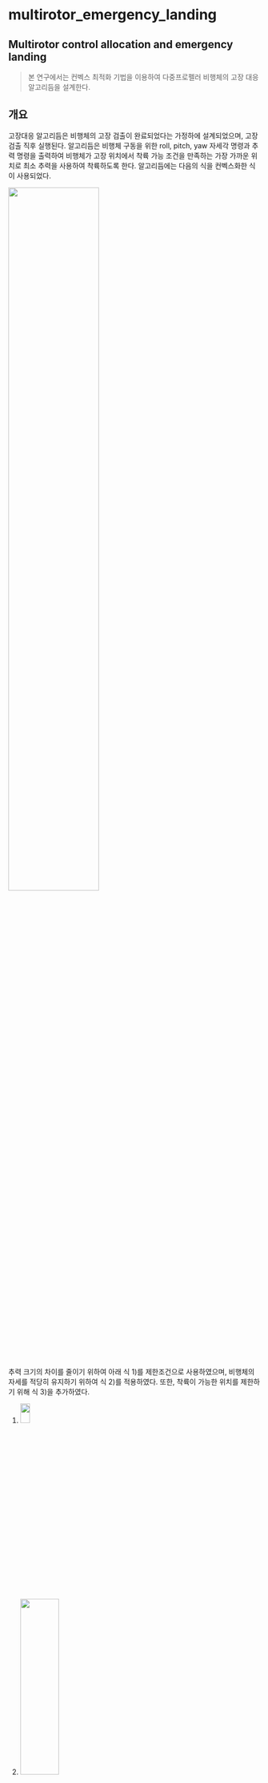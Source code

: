 multirotor_emergency_landing
==============================
Multirotor control allocation and emergency landing
-----------------------------------------------------
  >본 연구에서는 컨벡스 최적화 기법을 이용하여 다중프로펠러 비행체의 고장 대응 알고리듬을 설계한다.
 
## 개요
고장대응 알고리듬은 비행체의 고장 검출이 완료되었다는 가정하에 설계되었으며, 고장 검출 직후 실행된다.
알고리듬은 비행체 구동을 위한 roll, pitch, yaw 자세각 명령과 추력 명령을 출력하여 비행체가 고장 위치에서 착륙 가능 조건을 만족하는 가장 가까운 위치로 최소 추력을 사용하여 착륙하도록 한다.
알고리듬에는 다음의 식을 컨벡스화한 식이 사용되었다.

<img src = "https://user-images.githubusercontent.com/70250834/99491238-bacd5800-29ae-11eb-81f3-6c9ea2601a35.png"  width="60%" height="60%">


추력 크기의 차이를 줄이기 위하여 아래 식 1)를 제한조건으로 사용하였으며, 비행체의 자세를 적당히 유지하기 위하여 식 2)를 적용하였다. 또한, 착륙이 가능한 위치를 제한하기 위해 식 3)을 추가하였다.

1. <img src="https://user-images.githubusercontent.com/70250834/99487289-4cd26200-29a9-11eb-8d37-3ae403aaa1f2.png" width="20%" height="10%">

2. <img src = "https://user-images.githubusercontent.com/70250834/99487049-d7669180-29a8-11eb-9637-4005c1341631.png" width="40%" height="30%">

3. <img src =  "https://user-images.githubusercontent.com/70250834/99487470-c66a5000-29a9-11eb-9b0b-5bb0b1f65191.png"   width="14%" height="7%">

## 비상착륙 알고리듬
1. 고장 검출이 끝난 시점에서 비행체의 위치와 속도를 초기값으로 한다.
2. Bisection Method를 이용하여 최적 N을 정한다.
3. 컨벡스 문제를 N번 풀어 3축 추력 명령을 얻는다.
4. 가장 첫 번째 step의 추력 명령을 자세각(roll, pitch, yaw)명령과 추력 명령으로 변환한다.
5. 4에서 계산한 값을 비행체의 자세 명령으로 반환한다.

## 시뮬레이션 결과
1. simulation 1
* 총 시뮬레이션 시간은 10초이며 고장 발생 시간은 3초, 고장 검출에 걸린 시간은 0.2초로 하였다.
* 착륙 위치 제한은 위의 식 3)과 같다.
* mission

| |0~3.5s|
|--|--|
|x| 3 |
|y| 1 |
|Altitude| 2 | 
|yaw| 10 |

* graph
붉은 점선은 고장 시점, 푸른 점선은 알고리듬 적용 시점, 노란 점선은 착륙 시점이다.

![sim1_thrust](https://user-images.githubusercontent.com/70250834/99490812-edc31c00-29ad-11eb-8386-d809ed6f1005.png)
![sim1_Euler](https://user-images.githubusercontent.com/70250834/99490826-f287d000-29ad-11eb-9f9c-41b98efddacf.png)
![sim1_rotor](https://user-images.githubusercontent.com/70250834/99490841-fb78a180-29ad-11eb-91b4-cda7b942680f.png)
![sim1_NED](https://user-images.githubusercontent.com/70250834/99490846-fd426500-29ad-11eb-9b07-a2e84da06fbb.png)
![sim1_3D](https://user-images.githubusercontent.com/70250834/99490858-029faf80-29ae-11eb-8b0f-22e12a4e600a.png)

![Multirotor_lin_sim2](https://user-images.githubusercontent.com/70250834/100188979-bbc23480-2f2e-11eb-902f-f4350447f637.gif)

2. simulation 2
* 총 시뮬레이션 시간은 12초이며 고장 발생 시간은 6초, 고장 검출에 걸린 시간은 0.2초로 하였다.
* 착륙 위치 제한은 위의 식 3)과 같다.
* mission

| |0~3.5s|0~6.2s|
|--|--|--|
|x| 3 | 5 |
|y| 2 | 6 |
|Altitude| 4 | 4 |
|yaw| 10 | 10 |

* graph
붉은 점선은 고장 시점, 푸른 점선은 알고리듬 적용 시점, 노란 점선은 착륙 시점이다.

![sim2_thrust](https://user-images.githubusercontent.com/70250834/99490861-05020980-29ae-11eb-83e5-9aaa9e8a5326.png)
![sim2_Euler](https://user-images.githubusercontent.com/70250834/99490866-07fcfa00-29ae-11eb-91d9-29856e938fd9.png)
![sim2_rotor](https://user-images.githubusercontent.com/70250834/99490998-4db9c280-29ae-11eb-940d-4d19f6257f8f.png)
![sim2_NED](https://user-images.githubusercontent.com/70250834/99490882-0df2db00-29ae-11eb-8b39-152253b34f5a.png)
![sim2_3D](https://user-images.githubusercontent.com/70250834/99490888-10553500-29ae-11eb-9b1f-4809b2193a52.png)

![Multirotor_lin_sim1](https://user-images.githubusercontent.com/70250834/100188977-ba910780-2f2e-11eb-8df9-9f6dfc970f66.gif)

3. simulation 3
* 총 시뮬레이션 시간은 12초이며 고장 발생 시간은 6초, 고장 검출에 걸린 시간은 0.2초로 하였다.
* 착륙 위치 제한은 아래 식과 같다.

<img src = "https://user-images.githubusercontent.com/70250834/100188059-c4b20680-2f2c-11eb-95b6-4b481a7c2480.png" width="14%" height="7%">

* mission

| |0~3.5s|0~6.2s|
|--|--|--|
|x| 3 | 5 |
|y| 2 | 6 |
|Altitude| 4 | 4 |
|yaw| 10 | 10 |

* graph
붉은 점선은 고장 시점, 푸른 점선은 알고리듬 적용 시점, 노란 점선은 착륙 시점이다.

![P1_Thrust](https://user-images.githubusercontent.com/70250834/100186549-91ba4380-2f29-11eb-9269-449a702f1993.png)
![p1_Euler](https://user-images.githubusercontent.com/70250834/100186536-8ebf5300-2f29-11eb-8f74-42effed2781a.png)
![p1_Rotor](https://user-images.githubusercontent.com/70250834/100186539-8f57e980-2f29-11eb-8180-21b06203d807.png)
![p1_NED](https://user-images.githubusercontent.com/70250834/100186537-8ebf5300-2f29-11eb-955a-3bbe103ee261.png)
![p1_3D](https://user-images.githubusercontent.com/70250834/100186530-8d8e2600-2f29-11eb-84be-8bc102133211.png)

![Multirotor1](https://user-images.githubusercontent.com/70250834/100188844-6c7c0400-2f2e-11eb-8cab-5448e5a779e3.gif)

4. simulation 4
* 총 시뮬레이션 시간은 12초이며 고장 발생 시간은 6초, 고장 검출에 걸린 시간은 0.2초로 하였다.
* 착륙 위치 제한은 아래 식과 같다.

<img src = https://user-images.githubusercontent.com/70250834/100188060-c54a9d00-2f2c-11eb-93fe-008e9d6bc158.png width="14%" height="7%">

* mission

| |0~3.5s|0~6.2s|
|--|--|--|
|x| 3 | 5 |
|y| 2 | 6 |
|Altitude| 4 | 4 |
|yaw| 10 | 10 |

* graph
붉은 점선은 고장 시점, 푸른 점선은 알고리듬 적용 시점, 노란 점선은 착륙 시점이다.

![p2_thrust](https://user-images.githubusercontent.com/70250834/100186547-91ba4380-2f29-11eb-9f78-0d5d9d87fbe6.png)
![p2_Euler](https://user-images.githubusercontent.com/70250834/100186543-90891680-2f29-11eb-80ee-dc02c0d9540e.png)
![p2_rotor](https://user-images.githubusercontent.com/70250834/100186546-9121ad00-2f29-11eb-98c0-10b5776e559e.png)
![p2_NED](https://user-images.githubusercontent.com/70250834/100186545-90891680-2f29-11eb-9c02-41604ffea594.png)
![p2_3D](https://user-images.githubusercontent.com/70250834/100186542-8ff08000-2f29-11eb-95fb-03c4e230933d.png)

![Multirotor2](https://user-images.githubusercontent.com/70250834/100189023-cf6d9b00-2f2e-11eb-812d-c262d2dbdf6b.gif)

5. simulation 5
* 총 시뮬레이션 시간은 12초이며 고장 발생 시간은 6초, 고장 검출에 걸린 시간은 0.2초로 하였다.
* 착륙 위치 제한은 아래 식과 같다.

<img src = https://user-images.githubusercontent.com/70250834/100188061-c5e33380-2f2c-11eb-9324-d7dba8e8a3b9.png width="18%" height="9%">

* mission

| |0~3.5s|0~6.2s|
|--|--|--|
|x| 3 | 5 |
|y| 2 | 6 |
|Altitude| 4 | 4 |
|yaw| 10 | 10 |

* graph
붉은 점선은 고장 시점, 푸른 점선은 알고리듬 적용 시점, 노란 점선은 착륙 시점이다.

![u1_thrust](https://user-images.githubusercontent.com/70250834/100186555-93840700-2f29-11eb-8dd9-5b98a30dc546.png)
![u1_Euler](https://user-images.githubusercontent.com/70250834/100186551-9252da00-2f29-11eb-9ad4-f8c73bbc80ed.png)
![u1_rotor](https://user-images.githubusercontent.com/70250834/100186554-93840700-2f29-11eb-9bda-2c1c8471a347.png)
![u1_NED](https://user-images.githubusercontent.com/70250834/100186552-92eb7080-2f29-11eb-9b70-3e579987050f.png)
![u1_3D](https://user-images.githubusercontent.com/70250834/100186550-9252da00-2f29-11eb-9ed8-dd8b1860c324.png)

![Multirotor3](https://user-images.githubusercontent.com/70250834/100189022-ce3c6e00-2f2e-11eb-8353-92fbcc015cce.gif)

6. simulation 6
* 총 시뮬레이션 시간은 12초이며 고장 발생 시간은 6초, 고장 검출에 걸린 시간은 0.2초로 하였다.
* 착륙 위치 제한은 아래 식과 같다.

<img src = https://user-images.githubusercontent.com/70250834/100188063-c67bca00-2f2c-11eb-9e2b-1b6a8386be8b.png width="18%" height="9%">

* mission

| |0~3.5s|0~6.2s|
|--|--|--|
|x| 3 | 5 |
|y| 2 | 6 |
|Altitude| 4 | 4 |
|yaw| 10 | 10 |

* graph
붉은 점선은 고장 시점, 푸른 점선은 알고리듬 적용 시점, 노란 점선은 착륙 시점이다.

![u2_thrust](https://user-images.githubusercontent.com/70250834/100186565-95e66100-2f29-11eb-990a-f9e8b3e1fc4c.png)
![u2_Euler](https://user-images.githubusercontent.com/70250834/100186559-94b53400-2f29-11eb-8937-973278615499.png)
![u2_rotor](https://user-images.githubusercontent.com/70250834/100186564-954dca80-2f29-11eb-8033-41d60fa5741e.png)
![u2_NED](https://user-images.githubusercontent.com/70250834/100186561-94b53400-2f29-11eb-9802-b70fa17ad524.png)
![u2_3D](https://user-images.githubusercontent.com/70250834/100186557-941c9d80-2f29-11eb-9425-61ba5b933444.png)

![Multirotor4](https://user-images.githubusercontent.com/70250834/100189062-e0b6a780-2f2e-11eb-97d9-09329506218c.gif)

7. simulation 7
* 총 시뮬레이션 시간은 12초이며 고장 발생 시간은 6초, 고장 검출에 걸린 시간은 0.2초로 하였다.
* 착륙 위치 제한은 아래 식과 같다.

<img src = https://user-images.githubusercontent.com/70250834/100188064-c67bca00-2f2c-11eb-8f49-3351ea68d565.png width="14%" height="7%">

* mission

| |0~3.5s|0~6.2s|
|--|--|--|
|x| 3 | 5 |
|y| 2 | 6 |
|Altitude| 4 | 4 |
|yaw| 10 | 10 |

* graph
붉은 점선은 고장 시점, 푸른 점선은 알고리듬 적용 시점, 노란 점선은 착륙 시점이다.

![u3_thrust](https://user-images.githubusercontent.com/70250834/100186575-97b02480-2f29-11eb-8615-c0ad861aefdc.png)
![u3_Euler](https://user-images.githubusercontent.com/70250834/100186571-967ef780-2f29-11eb-9389-452adae1c66f.png)
![u3_rotor](https://user-images.githubusercontent.com/70250834/100187459-7d774600-2f2b-11eb-97a2-03ba71da8351.png)
![u3_NED](https://user-images.githubusercontent.com/70250834/100186572-97178e00-2f29-11eb-8c10-2e262242167c.png)
![u3_3D](https://user-images.githubusercontent.com/70250834/100186566-95e66100-2f29-11eb-8803-0de997915f2a.png)

![Multirotor5](https://user-images.githubusercontent.com/70250834/100189058-deece400-2f2e-11eb-8575-b3daca77d1db.gif)
